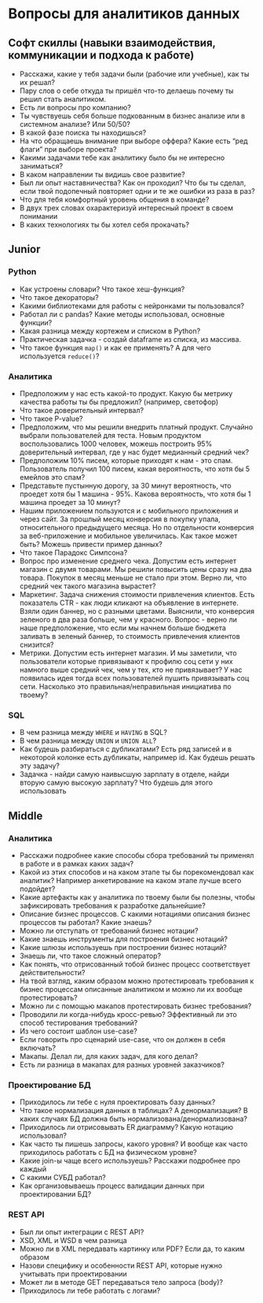 # Вопросы для аналитиков данных

## Софт скиллы (навыки взаимодействия, коммуникации и подхода к работе)

* Расскажи, какие у тебя задачи были (рабочие или учебные), как ты их решал?
* Пару слов о себе откуда ты пришёл что-то делаешь почему ты решил стать аналитиком.
* Есть ли вопросы про компанию?
* Ты чувствуешь себя больше подкованным в бизнес анализе или в системном анализе? Или 50/50?
* В какой фазе поиска ты находишься?
* На что обращаешь внимание при выборе оффера? Какие есть “ред флаги” при выборе проекта?
* Какими задачами тебе как аналитику было бы не интересно заниматься?
* В каком направлении ты видишь свое развитие?
* Был ли опыт наставничества? Как он проходил? Что бы ты сделал, если твой подопечный повторяет одни и те же ошибки из раза в раз?
* Что для тебя комфортный уровень общения в команде?
* В двух трех словах охарактеризуй интересный проект в своем понимании
* В каких технологиях ты бы хотел себя прокачать?

## Junior

### Python

* Как устроены словари? Что такое хеш-функция?
* Что такое декораторы?
* Какими библиотеками для работы с нейронками ты пользовался?
* Работал ли с pandas? Какие методы использовал, основные функции?
* Какая разница между кортежем и списком в Python?
* Практическая задачка - создай dataframe из списка, из массива.
* Что такое функция `map()` и как ее применять? А для чего используется `reduce()`?

### Аналитика

* Предположим у нас есть какой-то продукт. Какую бы метрику качества работы ты бы предложил? (например, светофор)
* Что такое доверительный интервал?
* Что такое P-value?
* Предположим, что мы решили внедрить платный продукт. Случайно выбрали пользователей для теста. Новым продуктом воспользовались 1000 человек, можешь построить 95% доверительный интервал, где у нас будет медианный средний чек?
* Предположим 10% писем, которые приходят к нам - это спам. Пользователь получил 100 писем, какая вероятность, что хотя бы 5 емейлов это спам?
* Представьте пустынную дорогу, за 30 минут вероятность, что проедет хотя бы 1 машина - 95%. Какова вероятность, что хотя бы 1 машина проедет за 10 минут?
* Нашим приложением пользуются и с мобильного приложения и через сайт. За прошлый месяц конверсия в покупку упала, относительного предыдущего месяца. Но по отдельности конверсия за веб-приложение и мобильное увеличилась. Как такое может быть? Можешь привести пример данных?
* Что такое Парадокс Симпсона?
* Вопрос про изменение среднего чека. Допустим есть интернет магазин с двумя товарами. Мы решили повысить цены сразу на два товара. Покупок в месяц меньше не стало при этом. Верно ли, что средний чек такого магазина вырастет?
* Маркетинг. Задача снижения стоимости привлечения клиентов. Есть показатель CTR - как люди кликают на объявление в интернете. Взяли один баннер, но с разными цветами. Выяснили, что конверсия зеленого в два раза больше, чем у красного. Вопрос - верно ли наше предположение, что если мы начнем больше бюджета заливать в зеленый баннер, то стоимость привлечения клиентов снизится?
* Метрики. Допустим есть интернет магазин. И мы заметили, что пользователи которые привязывают к профилю соц сети у них намного выше средний чек, чем у тех, кто не привязывает? У нас появилась идея тогда всех пользователей пушить привязывать соц сети. Насколько это правильная/неправильная инициатива по твоему?

### SQL

* В чем разница между `WHERE` и `HAVING` в SQL?
* В чем разница между `UNION` и `UNION ALL`?
* Как будешь разбираться с дубликатами? Есть ряд записей и в некоторой колонке есть дубликаты, например id. Как будешь решать эту задачу?
* Задачка - найди самую наивысшую зарплату в отделе, найди вторую самую высокую зарплату? Что будешь для этого использовать

## Middle

### Аналитика

* Расскажи подробнее какие способы сбора требований ты применял в работе и в рамках каких задач?
* Какой из этих способов и на каком этапе ты бы порекомендовал как аналитик? Например анкетирование на каком этапе лучше всего подойдет?
* Какие артефакты как у аналитика по твоему были бы полезны, чтобы зафиксировать требования к разработке дальнейшие?
* Описание бизнес процессов. С какими нотациями описания бизнес процессов ты работал? Какие знаешь?
* Можно ли отступать от требований бизнес нотации?
* Какие знаешь инструменты для построения бизнес нотаций?
* Какие шлюзы используешь при построении бизнес нотаций?
* Знаешь ли, что такое сложный оператор?
* Как понять, что отрисованный тобой бизнес процесс соответствует действительности?
* На твой взгляд, каким образом можно протестировать требования к бизнес процессам описанные аналитиком и можно ли их вообще протестировать?
* Можно ли с помощью макапов протестировать бизнес требования?
* Проводили ли когда-нибудь кросс-ревью? Эффективный ли это способ тестирования требований?
* Из чего состоит шаблон use-case?
* Если говорить про сценарий use-case, что он должен в себя включать?
* Макапы. Делал ли, для каких задач, для кого делал?
* Есть ли разница в макапах для разных уровней заказчиков?

### Проектирование БД

* Приходилось ли тебе с нуля проектировать базу данных?
* Что такое нормализация данных в таблицах? А денормализация? В каких случаях БД должна быть нормализована/денормализована?
* Приходилось ли отрисовывать ER диаграмму? Какую нотацию использовал?
* Как часто ты пишешь запросы, какого уровня? И вообще как часто приходилось работать с БД на физическом уровне?
* Какие join-ы чаще всего используешь? Расскажи подробнее про каждый
* С какими СУБД работал?
* Как организовываешь процесс валидации данных при проектировании БД?

### REST API

* Был ли опыт интеграции с REST API?
* XSD, XML и WSD в чем разница
* Можно ли в XML передавать картинку или PDF? Если да, то каким образом
* Назови специфику и особенности REST API, которые нужно учитывать при проектировании
* Может ли в методе GET передаваться тело запроса (body)?
* Приходилось ли тебе работать с логами?
